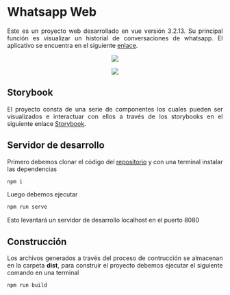 # Whatsapp Web

<p style='text-align: justify;'> Este es un proyecto web desarrollado en vue versión 3.2.13. Su principal función es visualizar un historial de conversaciones de whatsapp. El aplicativo se encuentra en el siguiente <a href="https://lmac-whatsapp.netlify.app/" target="_blank">enlace</a>.</p>

<p align="center">
    <img src="https://hme-mf-resources.netlify.app/src/assets/hme-mf-resources/images/whatsapp-normal.png"/>
</p>

<p></p>

<p align="center">
    <img src="https://hme-mf-resources.netlify.app/src/assets/hme-mf-resources/images/whatsapp-dark.png"/>
</p>

## Storybook

<p style='text-align: justify;'> El proyecto consta de una serie de componentes los cuales pueden ser visualizados e interactuar con ellos a través de los storybooks en el siguiente enlace <a href="https://storybook-lmac-whatsapp.netlify.app">Storybook</a>.</p> 

## Servidor de desarrollo

<p style='text-align: justify;'> Primero debemos clonar el código del <a href="https://github.com/frontend-monolithic-vue3/whatsapp-front">repositorio</a> y con una terminal instalar las dependencias</p> 

```sh
npm i
```

<p style='text-align: justify;'> Luego debemos ejecutar</p> 

```sh
npm run serve
```

<p style='text-align: justify;'> Esto levantará un servidor de desarrollo localhost en el puerto 8080 </p> 


## Construcción

<p style='text-align: justify;'> Los archivos generados a través del proceso de contrucción se almacenan en la carpeta <strong>dist</strong>, para construir el proyecto debemos ejecutar el siguiente comando en una terminal</p> 


```sh
npm run build
```